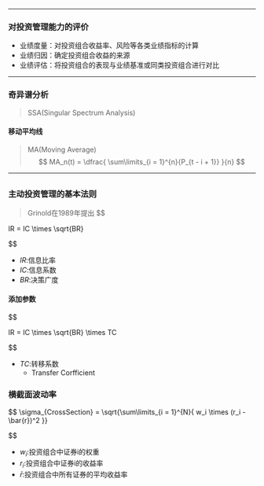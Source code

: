 



---

### 对投资管理能力的评价
- 业绩度量：对投资组合收益率、风险等各类业绩指标的计算
- 业绩归因：确定投资组合收益的来源
- 业绩评估：将投资组合的表现与业绩基准或同类投资组合进行对比




---
### 奇异谱分析
> SSA(Singular Spectrum Analysis)

#### 移动平均线
> MA(Moving Average)
$$
MA_n(t) = \dfrac{
    \sum\limits_{i = 1}^{n}{P_{t - i + 1}}
}{n}
$$



---
##

### 主动投资管理的基本法则
> Grinold在1989年提出
$$

IR = IC \times \sqrt{BR}

$$

- $IR$:信息比率
- $IC$:信息系数
- $BR$:决策广度

#### 添加参数
$$

IR = IC \times \sqrt{BR} \times TC

$$

- $TC$:转移系数
    - Transfer Corfficient


### 横截面波动率
$$
\sigma_{CrossSection} = \sqrt{\sum\limits_{i = 1}^{N}{
    w_i \times (r_i - \bar{r})^2
}}

$$
- $w_i$:投资组合中证券i的权重
- $r_i$:投资组合中证券i的收益率
- $\bar{r}$:投资组合中所有证券的平均收益率
